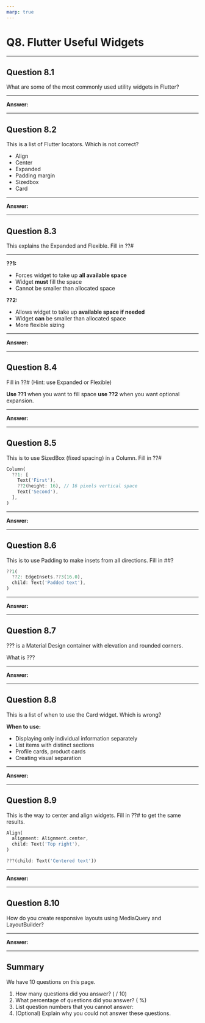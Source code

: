 ```yaml
---
marp: true
---
```


# Q8. Flutter Useful Widgets

---

## Question 8.1

What are some of the most commonly used utility widgets in Flutter?

---

**Answer:**

---

## Question 8.2

This is a list of Flutter locators. Which is not correct?

- Align
- Center
- Expanded
- Padding margin
- Sizedbox
- Card

---

**Answer:**

---

## Question 8.3

This explains the Expanded and Flexible. Fill in ??#

---

**??1:**

- Forces widget to take up **all available space**
- Widget **must** fill the space
- Cannot be smaller than allocated space

**??2:**

- Allows widget to take up **available space if needed**
- Widget **can** be smaller than allocated space
- More flexible sizing

---

**Answer:**

---

## Question 8.4

Fill in ??# (Hint: use Expanded or Flexible)

**Use ??1** when you want to fill space
**use ??2** when you want optional expansion.

---

**Answer:**

---

## Question 8.5

This is to use SizedBox (fixed spacing) in a Column. Fill in ??#

```dart
Column(
  ??1: [
    Text('First'),
    ??2(height: 16), // 16 pixels vertical space
    Text('Second'),
  ],
)
```

---

**Answer:**

---

## Question 8.6

This is to use Padding to make insets from all directions. Fill in ##?

```dart
??1(
  ??2: EdgeInsets.??3(16.0),
  child: Text('Padded text'),
)
```

---

**Answer:**

---

## Question 8.7

??? is a Material Design container with elevation and rounded corners.

What is ???

---

**Answer:**

---

## Question 8.8

This is a list of when to use the Card widget. Which is wrong?

**When to use:**

- Displaying only individual information separately
- List items with distinct sections
- Profile cards, product cards
- Creating visual separation

---

**Answer:**

---

## Question 8.9

This is the way to center and align widgets. Fill in ??# to get the same results.

```dart
Align(
  alignment: Alignment.center,
  child: Text('Top right'),
)
```

```dart
???(child: Text('Centered text'))
```

---

**Answer:**

---

## Question 8.10

How do you create responsive layouts using MediaQuery and LayoutBuilder?

---

**Answer:**

---

## Summary

We have 10 questions on this page.

1. How many questions did you answer? ( / 10)
2. What percentage of questions did you answer? (  %)
3. List question numbers that you cannot answer:
4. (Optional) Explain why you could not answer these questions.